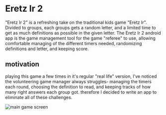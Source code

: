 

# Eretz Ir 2

"Eretz Ir 2" is a refreshing take on the traditional kids game "Eretz Ir".
Divided to groups, each groups gets a random letter, and a limited time to get as much definitions as possible in the given letter.
The Eretz Ir 2 android app is the game management tool for the game "referee" to use, allowing comfortable managing of the different timers needed, randomizing definitions and letter, and keeping score.

## motivation
playing this game a few times in it's regular "real life" version, I've noticed the volunteering game manager always struggles- managing the timers each round, choosing the definition to read, and keeping tracks of how many right answers each group got.
therefore I decided to write an app to eliminate all of these challenges.

![main game screen](https://drive.google.com/uc?export=view&id=1rp2F8QXvQrZRqe3B5LAq7PNVEGwxyVxQ)
